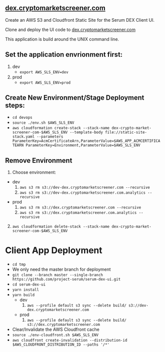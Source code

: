 ## [dex.cryptomarketscreener.com](https://dex.cryptomarketscreener.com)

Create an AWS S3 and Cloudfront Static Site for the Serum DEX Client UI.

Clone and deploy the UI code to [dex.cryptomarketscreener.com](https://dex.cryptomarketscreener.com)

This application is build around the UNIX command line.

## Set the application envrionment first:

1. dev
   - `export AWS_SLS_ENV=dev`
2. prod
   - `export AWS_SLS_ENV=prod`

## Create New Environment/Stage Deployment steps:

- `cd devops`
- `source ./env.sh $AWS_SLS_ENV`
- `aws cloudformation create-stack --stack-name dex-crypto-market-screener-com-$AWS_SLS_ENV --template-body file://static-site-stack.yaml --parameters ParameterKey=AcmCertificateArn,ParameterValue=$AWS_APP_ACMCERTIFICATEARN ParameterKey=Environment,ParameterValue=$AWS_SLS_ENV`

## Remove Environment

1. Choose environment:

- dev
  1. `aws s3 rm s3://dev-dex.cryptomarketscreener.com --recursive`
  2. `aws s3 rm s3://dev-dex.cryptomarketscreener.com.analytics --recursive`
- prod
  1. `aws s3 rm s3://dex.cryptomarketscreener.com --recursive`
  2. `aws s3 rm s3://dex.cryptomarketscreener.com.analytics --recursive`

2. `aws cloudformation delete-stack --stack-name dex-crypto-market-screener-com-$AWS_SLS_ENV`

# Client App Deployment

- `cd tmp`
- We only need the master branch for deployment
- `git clone --branch master --single-branch https://github.com/project-serum/serum-dex-ui.git`
- `cd serum-dex-ui`
- `yarn install`
- `yarn build`
  - dev
    1. `aws --profile default s3 sync --delete build/ s3://dev-dex.cryptomarketscreener.com`
  - prod
    1. `aws --profile default s3 sync --delete build/ s3://dex.cryptomarketscreener.com`
- Clear/Invalidate the AWS Cloudfront cache
- `source ./env-cloudfront.sh $AWS_SLS_ENV`
- `aws cloudfront create-invalidation --distribution-id $AWS_CLOUDFRONT_DISTRIBUTION_ID --paths '/*'`
